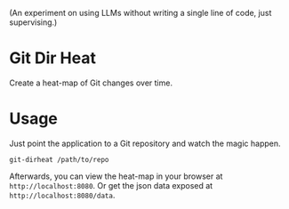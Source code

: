 
(An experiment on using LLMs without writing a single line of code, just supervising.)

# Git Dir Heat  

Create a heat-map of Git changes over time. 

# Usage

Just point the application to a Git repository and watch the magic happen.

```shell
git-dirheat /path/to/repo
```

Afterwards, you can view the heat-map in your browser at `http://localhost:8080`. Or get the json data exposed at `http://localhost:8080/data`.

